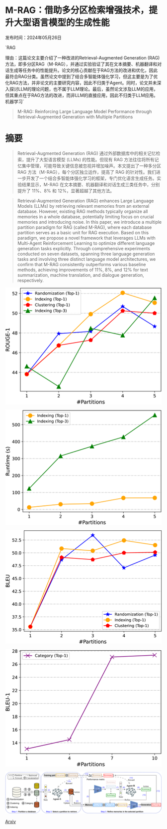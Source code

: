 # M-RAG：借助多分区检索增强技术，提升大型语言模型的生成性能

发布时间：2024年05月26日

`RAG

理由：这篇论文主要介绍了一种改进的Retrieval-Augmented Generation (RAG)方法，即多分区RAG（M-RAG），并通过实验验证了其在文本摘要、机器翻译和对话生成等任务中的性能提升。论文的核心贡献在于RAG方法的改进和优化，因此最符合RAG分类。虽然论文中提到了结合多智能体强化学习，但这主要是为了优化RAG方法，并非论文的主要研究内容，因此不归类于Agent。同时，论文并未深入探讨LLM的理论问题，也不属于LLM理论。最后，虽然论文涉及LLM的应用，但其重点在于RAG方法的改进，而非LLM的直接应用，因此不归类于LLM应用。` `机器学习`

> M-RAG: Reinforcing Large Language Model Performance through Retrieval-Augmented Generation with Multiple Partitions

# 摘要

> Retrieval-Augmented Generation (RAG) 通过外部数据库中的相关记忆检索，提升了大型语言模型 (LLMs) 的性能。但现有 RAG 方法往往将所有记忆集中管理，可能导致关键信息被忽视并增加噪声。本文提出了一种多分区 RAG 方法（M-RAG），每个分区独立运作，提高了 RAG 的针对性。我们进一步开发了一个结合多智能体强化学习的框架，专门优化语言生成任务。实验结果显示，M-RAG 在文本摘要、机器翻译和对话生成三类任务中，分别提升了 11%、8% 和 12%，显著超越了其他方法。

> Retrieval-Augmented Generation (RAG) enhances Large Language Models (LLMs) by retrieving relevant memories from an external database. However, existing RAG methods typically organize all memories in a whole database, potentially limiting focus on crucial memories and introducing noise. In this paper, we introduce a multiple partition paradigm for RAG (called M-RAG), where each database partition serves as a basic unit for RAG execution. Based on this paradigm, we propose a novel framework that leverages LLMs with Multi-Agent Reinforcement Learning to optimize different language generation tasks explicitly. Through comprehensive experiments conducted on seven datasets, spanning three language generation tasks and involving three distinct language model architectures, we confirm that M-RAG consistently outperforms various baseline methods, achieving improvements of 11%, 8%, and 12% for text summarization, machine translation, and dialogue generation, respectively.

![M-RAG：借助多分区检索增强技术，提升大型语言模型的生成性能](../../../paper_images/2405.16420/x1.png)

![M-RAG：借助多分区检索增强技术，提升大型语言模型的生成性能](../../../paper_images/2405.16420/x2.png)

![M-RAG：借助多分区检索增强技术，提升大型语言模型的生成性能](../../../paper_images/2405.16420/x3.png)

![M-RAG：借助多分区检索增强技术，提升大型语言模型的生成性能](../../../paper_images/2405.16420/x4.png)

![M-RAG：借助多分区检索增强技术，提升大型语言模型的生成性能](../../../paper_images/2405.16420/x5.png)

[Arxiv](https://arxiv.org/abs/2405.16420)